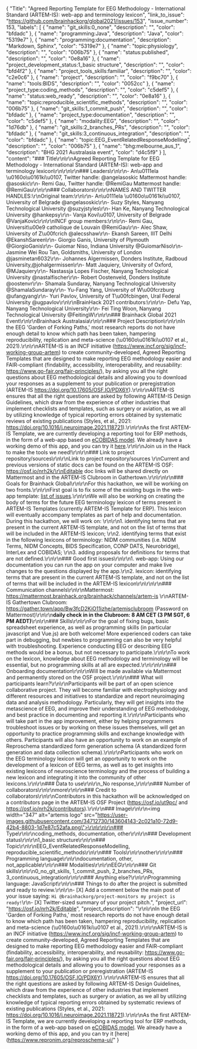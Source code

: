 {
  "Title": "Agreed Reporting Template for EEG Methodology - International Standard (ARTEM-IS): web-app and terminology lexicon",
  "link_to_issue": "https://github.com/brainhackorg/global2021/issues/153",
  "issue_number": 153,
  "labels": [
    {
      "name": "git_skills:0_none",
      "description": "",
      "color": "bfdadc"
    },
    {
      "name": "programming:Java",
      "description": "Java",
      "color": "5319e7"
    },
    {
      "name": "programming:documentation",
      "description": "Markdown, Sphinx",
      "color": "5319e7"
    },
    {
      "name": "topic:physiology",
      "description": "",
      "color": "006b75"
    },
    {
      "name": "status:published",
      "description": "",
      "color": "0e8a16"
    },
    {
      "name": "project_development_status:1_basic structure",
      "description": "",
      "color": "bfd4f2"
    },
    {
      "name": "project_tools_skills:familiar",
      "description": "",
      "color": "c2e0c6"
    },
    {
      "name": "project",
      "description": "",
      "color": "f9bc70"
    },
    {
      "name": "tools:BIDS",
      "description": "",
      "color": "0052cc"
    },
    {
      "name": "project_type:coding_methods",
      "description": "",
      "color": "c5def5"
    },
    {
      "name": "status:web_ready",
      "description": "",
      "color": "0e8a16"
    },
    {
      "name": "topic:reproducible_scientific_methods",
      "description": "",
      "color": "006b75"
    },
    {
      "name": "git_skills:1_commit_push",
      "description": "",
      "color": "bfdadc"
    },
    {
      "name": "project_type:documentation",
      "description": "",
      "color": "c5def5"
    },
    {
      "name": "modality:EEG",
      "description": "",
      "color": "1d76db"
    },
    {
      "name": "git_skills:2_branches_PRs",
      "description": "",
      "color": "bfdadc"
    },
    {
      "name": "git_skills:3_continuous_integration",
      "description": "",
      "color": "bfdadc"
    },
    {
      "name": "topic:EEG_EventRelatedResponseModelling",
      "description": "",
      "color": "006b75"
    },
    {
      "name": "bhg:melbourne_aus_1",
      "description": "BHG 2021 Australasia event",
      "color": "d4c5f9"
    }
  ],
  "content": "### Title\r\n\r\nAgreed Reporting Template for EEG Methodology - International Standard (ARTEM-IS): web-app and terminology lexicon\r\n\r\n\r\n### Leaders\r\n\r\n- An\u0111ela \u0160o\u0161ki\u0107, Twitter handle: @angelasoskic Mattermost handle: @asoskic\r\n- Remi Gau, Twitter handle: @RemiGau Mattermost handle: @RemiGau\r\n\r\n### Collaborators\r\n\r\nNAMES AND TWITTER HANDLES:\r\nOriginal team:\r\n\r\n- An\u0111ela \u0160o\u0161ki\u0107, University of Belgrade @angelasoskic\r\n- Suzy Styles, Nanyang Technological University @suzyjstyles\r\n- Han Ke, Nanyang Technological University  @hankepsy\r\n- Vanja Kovi\u0107, University of Belgrade @VanjaKovic\r\n\r\nINCF group members:\r\n\r\n- Remi Gau, Universit\u00e9 catholique de Louvain @RemiGau\r\n- Alec Shaw, University of Z\u00fcrich  @alecsshaw\r\n- Ekansh Sareen, IIIT Delhi @EkanshSareen\r\n- Giorgio Ganis, University of Plymouth @GiorgioGanis\r\n- Guiomar Niso, Indiana University @GuiomarNiso\r\n- Jasmine Wei Rou Tan, Goldsmiths, University of London @jasminetan6032\r\n- Johannes Algermissen, Donders Institute, Radboud University,@johalgermissen\r\n- Matt Jaquiery, University of Oxford, @MJaquiery\r\n- Nastassja Lopes Fischer, Nanyang Technological University @nastalfischer\r\n- Robert Oostenveld, Donders Institute @oostenvr\r\n- Shamala Sundaray, Nanyang Technological University  @ShamalaSundaray\r\n- Yu-Fang Yang, University of W\u00fcrzburg @ufangyang\r\n- Yuri Pavlov, University of T\u00fcbingen, Ural Federal University @ugpavlov\r\n\r\nBrainHack 2021 contributors:\r\n\r\n- Defu Yap, Nanyang Technological University\r\n- Fei Ting Woon, Nanyang Technological University @FeitingW\r\n\r\n### Brainhack Global 2021 Event\r\n\r\nBrainhack Australasia\r\n\r\n### Project Description\r\n\r\nIn the EEG 'Garden of Forking Paths,' most research reports do not have enough detail to know which path has been taken, hampering reproducibility, replication and meta-science (\u0160o\u0161ki\u0107 et al., 2021).\r\n\r\nARTEM-IS is an INCF initiative (https://www.incf.org/sig/incf-working-group-artem) to create community-developed, Agreed Reporting Templates that are designed to make reporting EEG methodology easier and FAIR-compliant (findability, accessibility, interoperability, and reusability: https://www.go-fair.org/fair-principles/), by asking you all the right questions about EEG methodological details and allowing you to download your responses as a supplement to your publication or preregistration (ARTEM-IS https://doi.org/10.17605/OSF.IO/PDX6Y).\r\n\r\nARTEM-IS ensures that all the right questions are asked by following ARTEM-IS Design Guidelines, which draw from the experience of other industries that implement checklists and templates, such as surgery or aviation, as we all by utilizing knowledge of typical reporting errors obtained by systematic reviews of existing publications (Styles, et al., 2021: https://doi.org/10.1016/j.neuroimage.2021.118721).\r\n\r\nAs the first ARTEM-IS Template, we are currently developing a reporting tool for ERP methods, in the form of a web-app based on [eCOBIDAS model](https://github.com/ohbm/eCOBIDAS). We already have a working demo of this app, and you can try it [here](https://www.repronim.org/reproschema-ui/#/?url=https%3A%2F%2Fraw.githubusercontent.com%2FRemi-Gau%2FeCobidas%2Fhack_artemis_202110%2Fschemas%2Fartemis%2Fprotocols%2Fartemis_schema.jsonld).\r\n\r\nJoin us in the Hack to make the tools we need!\r\n\r\n### Link to project repository/sources\r\n\r\nLink to project repository/sources \r\nCurrent and previous versions of static docs can be found on the ARTEM-IS OSF: https://osf.io/nrh2k/\r\nEditable doc links will be shared directly on Mattermost and in the ARTEM-IS Clubroom in Gathertown.\r\n\r\n\r\n### Goals for Brainhack Global\r\n\r\nFor this hackathon, we will be working on two fronts.\r\n\r\nFirst goal is to fix some of the existing bugs in the web-app template: [list of issues](https://github.com/Remi-Gau/artemis_checklist/issues).\r\n\r\nWe will also be working on creating the body of terms for the future EEG terminology lexicon of terms present in ARTEM-IS Templates (currently ARTEM-IS Template for ERP). This lexicon will eventually accompany templates as part of help and documentation. During this hackathon, we will work on: \r\n\r\n1. identifying terms that are present in the current ARTEM-IS template, and not on the list of terms that will be included in the ARTEM-IS lexicon; \r\n2. identifying terms that exist in the following lexicons of terminology: NIDM communities (i.e. NIDM Terms, NIDM Concepts, BIDS Specification, CONP DATS, Neurobridge), InterLex and COBIDAS; \r\n3. adding proposals for definitions for terms that are not defined.\r\n\r\n### Good first issues\r\n\r\n1. web-app: Using our documentation you can run the app on your computer and make live changes to the questions displayed by the app.\r\n2. lexicon: identifying terms that are present in the current ARTEM-IS template, and not on the list of terms that will be included in the ARTEM-IS lexicon\r\n\r\n\r\n### Communication channels\r\n\r\nMattermost: https://mattermost.brainhack.org/brainhack/channels/artem-is \r\nARTEM-IS Gathertown Clubroom: https://gather.town/app/Bw3fcD2KiO11izhe/artemisclubroom  (Password on Mattermost)\r\n\r\n**daily check in in the Clubroom: 8 AM CET (3 PM SGT, 6 PM AEDT)**\r\n\r\n### Skills\r\n\r\nFor the goal of fixing bugs, basic spreadsheet experience, as well as programming skills (in particular javascript and Vue.js) are both welcome! More experienced coders can take part in debugging, but newbies to programming can also be very helpful with troubleshooting. Experience conducting EEG or describing EEG methods would be a bonus, but not necessary to participate.\r\n\r\nTo work on the lexicon, knowledge about EEG methodology and terminology will be essential, but no programming skills at all are expected.\r\n\r\n\r\n### Onboarding documentation\r\n\r\nWill be made available via Mattermost and permanently stored on the OSF project.\r\n\r\n### What will participants learn?\r\n\r\nParticipants will be part of an open science collaborative project. They will become familiar with electrophysiology and different resources and initiatives to standardize and report neuroimaging data and analysis methodology. Particularly, they will get insights into the metascience of EEG, and improve their understanding of EEG methodology, and best practice in documenting and reporting it.\r\n\r\nParticipants who will take part in the app improvement, either by helping programmers troubleshoot issues or by working on these issues themselves, will get an opportunity to practice programming skills and exchange knowledge with others. Participants will also have an opportunity to work on an example of Reproschema standardized form generation schema (A standardized form generation and data collection schema).\r\n\r\nParticipants who work on the EEG terminology lexicon will get an opportunity to work on the development of a lexicon of EEG terms, as well as to get insights into existing lexicons of neuroscience terminology and the process of building a new lexicon and integrating it into the community of other lexicons.\r\n\r\n### Data to use\r\n\r\n_No response_\r\n\r\n### Number of collaborators\r\n\r\nmore\r\n\r\n### Credit to collaborators\r\n\r\nContributors in this hackathon will be acknowledged on a contributors page in the ARTEM-IS OSF Project (https://osf.io/ut9pc/ and https://osf.io/nrh2k/contributors).\r\n\r\n### Image\r\n\r\n<img width=\"347\" alt=\"artemis logo\" src=\"https://user-images.githubusercontent.com/34712730/143604143-2c021a10-72d9-42b4-8803-1d7e87c52afa.png\">\r\n\r\n\r\n### Type\r\n\r\ncoding_methods, documentation, other\r\n\r\n### Development status\r\n\r\n1_basic structure\r\n\r\n### Topic\r\n\r\nEEG_EventRelatedResponseModelling, reproducible_scientific_methods\r\n\r\n### Tools\r\n\r\nother\r\n\r\n### Programming language\r\n\r\ndocumentation, other, not_applicable\r\n\r\n### Modalities\r\n\r\nEEG\r\n\r\n### Git skills\r\n\r\n0_no_git_skills, 1_commit_push, 2_branches_PRs, 3_continuous_integration\r\n\r\n### Anything else?\r\n\r\nProgramming language: JavaScript\r\n\r\n### Things to do after the project is submitted and ready to review.\r\n\r\n- [X] Add a comment below the main post of your issue saying: `Hi @brainhackorg/project-monitors my project is ready!`\r\n- [X] Twitter-sized summary of your project pitch.",
  "project_url": "https://osf.io/nrh2k/Editable",
  "project_description": "\r\n\r\nIn the EEG 'Garden of Forking Paths,' most research reports do not have enough detail to know which path has been taken, hampering reproducibility, replication and meta-science (\u0160o\u0161ki\u0107 et al., 2021).\r\n\r\nARTEM-IS is an INCF initiative (https://www.incf.org/sig/incf-working-group-artem) to create community-developed, Agreed Reporting Templates that are designed to make reporting EEG methodology easier and FAIR-compliant (findability, accessibility, interoperability, and reusability: https://www.go-fair.org/fair-principles/), by asking you all the right questions about EEG methodological details and allowing you to download your responses as a supplement to your publication or preregistration (ARTEM-IS https://doi.org/10.17605/OSF.IO/PDX6Y).\r\n\r\nARTEM-IS ensures that all the right questions are asked by following ARTEM-IS Design Guidelines, which draw from the experience of other industries that implement checklists and templates, such as surgery or aviation, as we all by utilizing knowledge of typical reporting errors obtained by systematic reviews of existing publications (Styles, et al., 2021: https://doi.org/10.1016/j.neuroimage.2021.118721).\r\n\r\nAs the first ARTEM-IS Template, we are currently developing a reporting tool for ERP methods, in the form of a web-app based on [eCOBIDAS model](https://github.com/ohbm/eCOBIDAS). We already have a working demo of this app, and you can try it [here](https://www.repronim.org/reproschema-ui/"
}